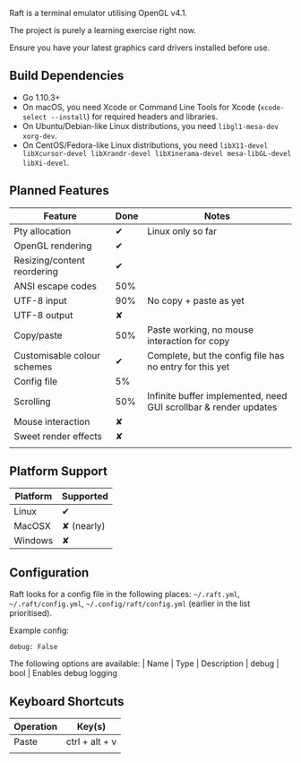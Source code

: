 Raft is a terminal emulator utilising OpenGL v4.1.

The project is purely a learning exercise right now.

Ensure you have your latest graphics card drivers installed before use.

## Build Dependencies

- Go 1.10.3+
- On macOS, you need Xcode or Command Line Tools for Xcode (`xcode-select --install`) for required headers and libraries.
- On Ubuntu/Debian-like Linux distributions, you need `libgl1-mesa-dev xorg-dev`.
- On CentOS/Fedora-like Linux distributions, you need `libX11-devel libXcursor-devel libXrandr-devel libXinerama-devel mesa-libGL-devel libXi-devel`.

## Planned Features

| Feature           | Done | Notes |
|-------------------|------|-------|
| Pty allocation    | ✔    | Linux only so far
| OpenGL rendering  | ✔    |
| Resizing/content reordering | ✔ | 
| ANSI escape codes | 50%  |
| UTF-8 input       | 90%  | No copy + paste as yet 
| UTF-8 output      | ✘    |
| Copy/paste        | 50%  | Paste working, no mouse interaction for copy
| Customisable colour schemes | ✔ | Complete, but the config file has no entry for this yet 
| Config file       | 5%   |
| Scrolling         | 50%  | Infinite buffer implemented, need GUI scrollbar & render updates
| Mouse interaction | ✘    | 
| Sweet render effects | ✘ | 
||||

## Platform Support

| Platform | Supported
|----------|------------
| Linux    | ✔
| MacOSX   | ✘ (nearly)
| Windows  | ✘

## Configuration

Raft looks for a config file in the following places: `~/.raft.yml`, `~/.raft/config.yml`, `~/.config/raft/config.yml` (earlier in the list prioritised).

Example config:
```
debug: False
```

The following options are available:
| Name          | Type    | Description
| debug         | bool    | Enables debug logging

## Keyboard Shortcuts

| Operation | Key(s)              |
|-----------|---------------------|
| Paste     | ctrl + alt + v
|||
